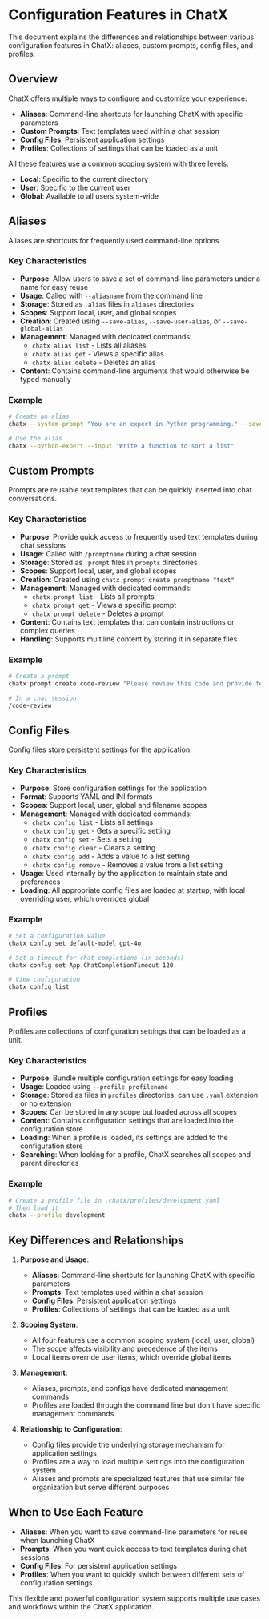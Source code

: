 # Configuration Features in ChatX

This document explains the differences and relationships between various configuration features in ChatX: aliases, custom prompts, config files, and profiles.

## Overview

ChatX offers multiple ways to configure and customize your experience:

- **Aliases**: Command-line shortcuts for launching ChatX with specific parameters
- **Custom Prompts**: Text templates used within a chat session
- **Config Files**: Persistent application settings
- **Profiles**: Collections of settings that can be loaded as a unit

All these features use a common scoping system with three levels:
- **Local**: Specific to the current directory
- **User**: Specific to the current user
- **Global**: Available to all users system-wide

## Aliases

Aliases are shortcuts for frequently used command-line options.

### Key Characteristics

- **Purpose**: Allow users to save a set of command-line parameters under a name for easy reuse
- **Usage**: Called with `--aliasname` from the command line
- **Storage**: Stored as `.alias` files in `aliases` directories
- **Scopes**: Support local, user, and global scopes
- **Creation**: Created using `--save-alias`, `--save-user-alias`, or `--save-global-alias`
- **Management**: Managed with dedicated commands:
  - `chatx alias list` - Lists all aliases
  - `chatx alias get` - Views a specific alias
  - `chatx alias delete` - Deletes an alias
- **Content**: Contains command-line arguments that would otherwise be typed manually

### Example

```bash
# Create an alias
chatx --system-prompt "You are an expert in Python programming." --save-alias python-expert

# Use the alias
chatx --python-expert --input "Write a function to sort a list"
```

## Custom Prompts

Prompts are reusable text templates that can be quickly inserted into chat conversations.

### Key Characteristics

- **Purpose**: Provide quick access to frequently used text templates during chat sessions
- **Usage**: Called with `/promptname` during a chat session
- **Storage**: Stored as `.prompt` files in `prompts` directories 
- **Scopes**: Support local, user, and global scopes
- **Creation**: Created using `chatx prompt create promptname "text"`
- **Management**: Managed with dedicated commands:
  - `chatx prompt list` - Lists all prompts
  - `chatx prompt get` - Views a specific prompt
  - `chatx prompt delete` - Deletes a prompt
- **Content**: Contains text templates that can contain instructions or complex queries
- **Handling**: Supports multiline content by storing it in separate files

### Example

```bash
# Create a prompt
chatx prompt create code-review "Please review this code and provide feedback:"

# In a chat session
/code-review
```

## Config Files

Config files store persistent settings for the application.

### Key Characteristics

- **Purpose**: Store configuration settings for the application
- **Format**: Supports YAML and INI formats
- **Scopes**: Support local, user, global and filename scopes
- **Management**: Managed with dedicated commands:
  - `chatx config list` - Lists all settings
  - `chatx config get` - Gets a specific setting
  - `chatx config set` - Sets a setting
  - `chatx config clear` - Clears a setting
  - `chatx config add` - Adds a value to a list setting
  - `chatx config remove` - Removes a value from a list setting
- **Usage**: Used internally by the application to maintain state and preferences
- **Loading**: All appropriate config files are loaded at startup, with local overriding user, which overrides global

### Example

```bash
# Set a configuration value
chatx config set default-model gpt-4o

# Set a timeout for chat completions (in seconds)
chatx config set App.ChatCompletionTimeout 120

# View configuration 
chatx config list
```

## Profiles

Profiles are collections of configuration settings that can be loaded as a unit.

### Key Characteristics

- **Purpose**: Bundle multiple configuration settings for easy loading
- **Usage**: Loaded using `--profile profilename`
- **Storage**: Stored as files in `profiles` directories, can use `.yaml` extension or no extension
- **Scopes**: Can be stored in any scope but loaded across all scopes
- **Content**: Contains configuration settings that are loaded into the configuration store
- **Loading**: When a profile is loaded, its settings are added to the configuration store
- **Searching**: When looking for a profile, ChatX searches all scopes and parent directories

### Example

```bash
# Create a profile file in .chatx/profiles/development.yaml
# Then load it
chatx --profile development
```

## Key Differences and Relationships

1. **Purpose and Usage**:
   - **Aliases**: Command-line shortcuts for launching ChatX with specific parameters
   - **Prompts**: Text templates used within a chat session
   - **Config Files**: Persistent application settings
   - **Profiles**: Collections of settings that can be loaded as a unit

2. **Scoping System**:
   - All four features use a common scoping system (local, user, global)
   - The scope affects visibility and precedence of the items
   - Local items override user items, which override global items

3. **Management**:
   - Aliases, prompts, and configs have dedicated management commands
   - Profiles are loaded through the command line but don't have specific management commands

4. **Relationship to Configuration**:
   - Config files provide the underlying storage mechanism for application settings
   - Profiles are a way to load multiple settings into the configuration system
   - Aliases and prompts are specialized features that use similar file organization but serve different purposes

## When to Use Each Feature

- **Aliases**: When you want to save command-line parameters for reuse when launching ChatX
- **Prompts**: When you want quick access to text templates during chat sessions
- **Config Files**: For persistent application settings
- **Profiles**: When you want to quickly switch between different sets of configuration settings

This flexible and powerful configuration system supports multiple use cases and workflows within the ChatX application.